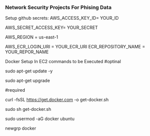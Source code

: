 ### Network Security Projects For Phising Data

Setup github secrets:
AWS_ACCESS_KEY_ID= YOUR_ID

AWS_SECRET_ACCESS_KEY= YOUR_SECRET

AWS_REGION = us-east-1

AWS_ECR_LOGIN_URI = YOUR_ECR_URI
ECR_REPOSITORY_NAME = YOUR_REPOR_NAME


Docker Setup In EC2 commands to be Executed
#optinal

sudo apt-get update -y

sudo apt-get upgrade

#required

curl -fsSL https://get.docker.com -o get-docker.sh

sudo sh get-docker.sh

sudo usermod -aG docker ubuntu

newgrp docker
